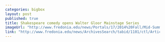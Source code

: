 ```yaml
---
categories: bigbox
layout: post
published: true
title: Shakespeare comedy opens Walter Gloor Mainstage Series
imageUrl: "http://www.fredonia.edu/news/Portals/17/2014%20Fall/Mid-Summer-Night's-Dream-for-web-3.jpg"
link: "http://www.fredonia.edu/news/ArchivesSearch/tabid/1101/ctl/ArticleView/mid/1878/articleId/5004/Shakespeare_comedy_opens_Walter_Gloor_Mainstage_Series.aspx"
---
```



